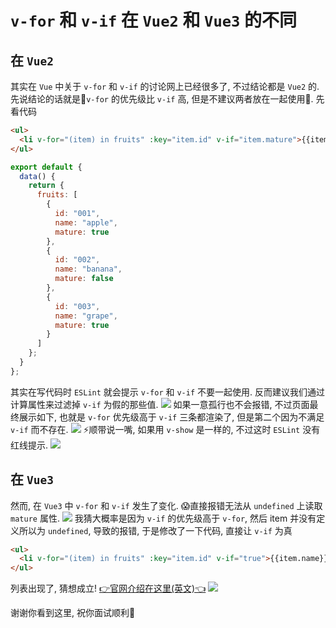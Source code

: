 # `v-for` 和 `v-if` 在 `Vue2` 和 `Vue3` 的不同

## 在 `Vue2`
其实在 `Vue` 中关于 `v-for` 和 `v-if` 的讨论网上已经很多了, 不过结论都是 `Vue2` 的. 先说结论的话就是📕`v-for` 的优先级比 `v-if` 高, 但是不建议两者放在一起使用📕. 先看代码
```html
<ul>
  <li v-for="(item) in fruits" :key="item.id" v-if="item.mature">{{item.name}}</li>
</ul>
```
```js
export default {
  data() {
    return {
      fruits: [
        {
          id: "001",
          name: "apple",
          mature: true
        },
        {
          id: "002",
          name: "banana",
          mature: false
        },
        {
          id: "003",
          name: "grape",
          mature: true
        }
      ]
    };
  }
};
```

其实在写代码时 `ESLint` 就会提示 `v-for` 和 `v-if` 不要一起使用. 反而建议我们通过计算属性来过滤掉 `v-if` 为假的那些值.
![](../../image/Snipaste_2022-07-08_14-19-24.png)
如果一意孤行也不会报错, 不过页面最终展示如下, 也就是 `v-for` 优先级高于 `v-if` 三条都渲染了, 但是第二个因为不满足 `v-if` 而不存在.
![](../../image/Snipaste_2022-07-08_14-24-15.png)
⚡顺带说一嘴, 如果用 `v-show` 是一样的, 不过这时 `ESLint` 没有红线提示.
![](../../image/Snipaste_2022-07-08_14-26-06.png)

## 在 `Vue3`
然而, 在 `Vue3` 中 `v-for` 和 `v-if` 发生了变化. 😱直接报错无法从 `undefined` 上读取 `mature` 属性.
![](../../image/Snipaste_2022-07-08_14-28-11.png)
我猜大概率是因为 `v-if` 的优先级高于 `v-for`, 然后 item 并没有定义所以为 `undefined`, 导致的报错, 于是修改了一下代码, 直接让 `v-if` 为真
```html
<ul>
  <li v-for="(item) in fruits" :key="item.id" v-if="true">{{item.name}}</li>
</ul>
```
列表出现了, 猜想成立! [👉官网介绍在这里(英文)👈](https://vuejs.org/guide/essentials/list.html#v-for-with-v-if)
![](../../image/Snipaste_2022-07-08_14-33-25.png)

谢谢你看到这里, 祝你面试顺利🦆